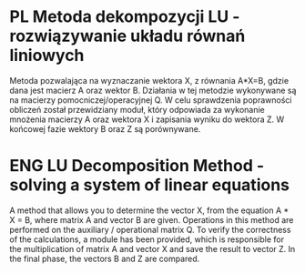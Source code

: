 # PL Metoda dekompozycji LU - rozwiązywanie układu równań liniowych
Metoda pozwalająca na wyznaczanie wektora X,
z równania A*X=B, gdzie dana jest macierz A oraz wektor B. Działania w tej metodzie wykonywane są na macierzy pomocniczej/operacyjnej Q. W celu sprawdzenia poprawności obliczeń został przewidziany moduł, który odpowiada za wykonanie mnożenia macierzy A oraz wektora X i zapisania wyniku do wektora Z. W końcowej fazie wektory B oraz Z są porównywane.

# ENG LU Decomposition Method - solving a system of linear equations
A method that allows you to determine the vector X, from the equation A * X = B, where matrix A and vector B are given. Operations in this method are performed on the auxiliary / operational matrix Q. To verify the correctness of the calculations, a module has been provided, which is responsible for the multiplication of matrix A and vector X and save the result to vector Z. In the final phase, the vectors B and Z are compared.
